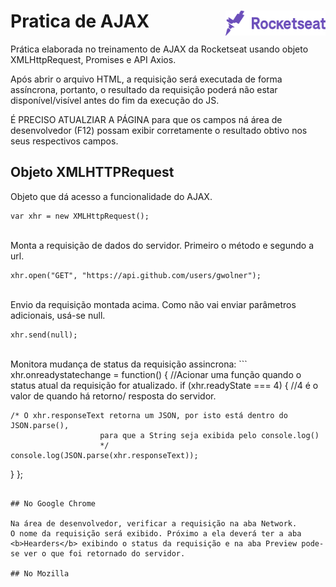 # Pratica de AJAX <img src="img/rocketseat.png" width="160" height="40" align="right">

Prática elaborada no treinamento de AJAX da Rocketseat usando objeto XMLHttpRequest, Promises e API Axios.



Após abrir o arquivo HTML, a requisição será executada de forma assíncrona, portanto, o resultado da requisição poderá não estar disponível/visível antes do fim da execução do JS.

É PRECISO ATUALZIAR A PÁGINA para que os campos ná área de desenvolvedor (F12) possam exibir corretamente o resultado obtivo nos seus respectivos campos.

## Objeto XMLHTTPRequest

Objeto que dá acesso a funcionalidade do AJAX.
```
var xhr = new XMLHttpRequest();
```

<br/>
Monta a requisição de dados do servidor. Primeiro o método e segundo a url.

```
xhr.open("GET", "https://api.github.com/users/gwolner");
```
<br/>
Envio da requisição montada acima. Como não vai enviar parâmetros adicionais, usá-se null.

```
xhr.send(null);
```

<br/>
Monitora mudança de status da requisição assincrona:
```
xhr.onreadystatechange = function() {
  //Acionar uma função quando o status atual da requisição for atualizado.
  if (xhr.readyState === 4) {
    //4 é o valor de quando há retorno/ resposta do servidor.

    /* O xhr.responseText retorna um JSON, por isto está dentro do JSON.parse(), 
                        para que a String seja exibida pelo console.log()
                        */
    console.log(JSON.parse(xhr.responseText));
  }
};

```

## No Google Chrome

Na área de desenvolvedor, verificar a requisição na aba Network. 
O nome da requisição será exibido. Próximo a ela deverá ter a aba <b>Hearders</b> exibindo o status da requisição e na aba Preview pode-se ver o que foi retornado do servidor.

## No Mozilla
